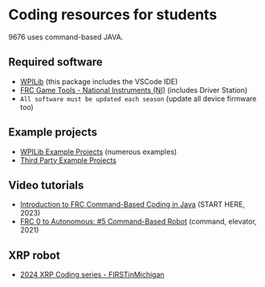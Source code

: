 # Coding resources for students
9676 uses command-based JAVA.

## Required software
* [WPILib](https://docs.wpilib.org/en/stable/docs/zero-to-robot/step-2/wpilib-setup.html) (this package includes the VSCode IDE)
* [FRC Game Tools - National Instruments (NI)](https://www.ni.com/en/support/downloads/drivers/download.frc-game-tools.html#553883) (includes Driver Station)
* `All software must be updated each season` (update all device firmware too)
## Example projects
* [WPILib Example Projects](https://docs.wpilib.org/en/stable/docs/software/examples-tutorials/wpilib-examples.html) (numerous examples)
* [Third Party Example Projects](https://docs.wpilib.org/en/stable/docs/software/examples-tutorials/third-party-examples.html)

## Video tutorials
* [Introduction to FRC Command-Based Coding in Java](https://www.youtube.com/watch?v=W0UNi3aBiEY) (START HERE, 2023)
* [FRC 0 to Autonomous: #5 Command-Based Robot](https://youtu.be/VoxeXqy1bdQ?si=7MDRG4DjDd4igYz7) (command, elevator, 2021)

## XRP robot
* [2024 XRP Coding series - FIRSTinMichigan](https://www.youtube.com/watch?v=Nlk52QdoasE&list=PL6fCSvDccI_6WcjBqj2C3J-VmyX9Yv0Zl)
